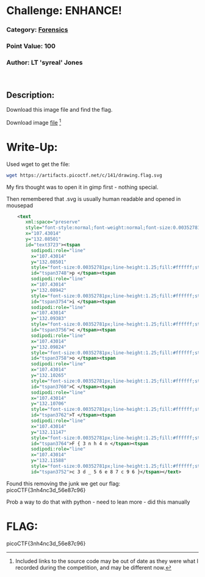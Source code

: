 # **Challenge:** ENHANCE!


### **Category:** [Forensics](../)
### **Point Value:** 100
### **Author:** LT 'syreal' Jones
<br>

## **Description:**

Download this image file and find the flag.  

Download image [file](https://artifacts.picoctf.net/c/141/drawing.flag.svg) [^1]


# **Write-Up:**
Used wget to get the file:
```bash
wget https://artifacts.picoctf.net/c/141/drawing.flag.svg
```

My firs thought was to open it in gimp first - nothing special.

Then remembered that .svg is usually human readable and opened in mousepad
```svg
    <text
       xml:space="preserve"
       style="font-style:normal;font-weight:normal;font-size:0.00352781px;line-height:1.25;font-family:sans-serif;letter-spacing:0px;word-spacing:0px;fill:#ffffff;fill-opacity:1;stroke:none;stroke-width:0.26458332;"
       x="107.43014"
       y="132.08501"
       id="text3723"><tspan
         sodipodi:role="line"
         x="107.43014"
         y="132.08501"
         style="font-size:0.00352781px;line-height:1.25;fill:#ffffff;stroke-width:0.26458332;"
         id="tspan3748">p </tspan><tspan
         sodipodi:role="line"
         x="107.43014"
         y="132.08942"
         style="font-size:0.00352781px;line-height:1.25;fill:#ffffff;stroke-width:0.26458332;"
         id="tspan3754">i </tspan><tspan
         sodipodi:role="line"
         x="107.43014"
         y="132.09383"
         style="font-size:0.00352781px;line-height:1.25;fill:#ffffff;stroke-width:0.26458332;"
         id="tspan3756">c </tspan><tspan
         sodipodi:role="line"
         x="107.43014"
         y="132.09824"
         style="font-size:0.00352781px;line-height:1.25;fill:#ffffff;stroke-width:0.26458332;"
         id="tspan3758">o </tspan><tspan
         sodipodi:role="line"
         x="107.43014"
         y="132.10265"
         style="font-size:0.00352781px;line-height:1.25;fill:#ffffff;stroke-width:0.26458332;"
         id="tspan3760">C </tspan><tspan
         sodipodi:role="line"
         x="107.43014"
         y="132.10706"
         style="font-size:0.00352781px;line-height:1.25;fill:#ffffff;stroke-width:0.26458332;"
         id="tspan3762">T </tspan><tspan
         sodipodi:role="line"
         x="107.43014"
         y="132.11147"
         style="font-size:0.00352781px;line-height:1.25;fill:#ffffff;stroke-width:0.26458332;"
         id="tspan3764">F { 3 n h 4 n </tspan><tspan
         sodipodi:role="line"
         x="107.43014"
         y="132.11588"
         style="font-size:0.00352781px;line-height:1.25;fill:#ffffff;stroke-width:0.26458332;"
         id="tspan3752">c 3 d _ 5 6 e 8 7 c 9 6 }</tspan></text>
```
Found this removing the junk we get our flag:
  picoCTF{3nh4nc3d_56e87c96}
  
  
Prob a way to do that with python - need to lean more - did this manually

# **FLAG:** 
picoCTF{3nh4nc3d_56e87c96}

[^1]: Included links to the source code may be out of date as they were what I recorded during the competition, and may be different now.